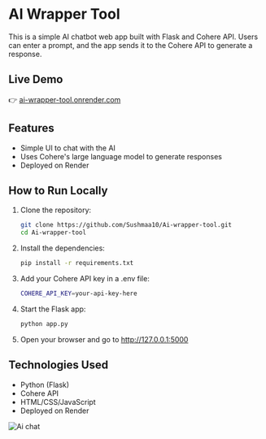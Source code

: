 # AI Wrapper Tool

This is a simple AI chatbot web app built with Flask and Cohere API. Users can enter a prompt, and the app sends it to the Cohere API to generate a response.

## Live Demo

👉 [ai-wrapper-tool.onrender.com](https://ai-wrapper-tool.onrender.com)

## Features

- Simple UI to chat with the AI
- Uses Cohere's large language model to generate responses
- Deployed on Render

## How to Run Locally

1. Clone the repository:

   ```bash
   git clone https://github.com/Sushmaa10/Ai-wrapper-tool.git
   cd Ai-wrapper-tool

2. Install the dependencies:

   ```bash
   pip install -r requirements.txt

4. Add your Cohere API key in a .env file:

   ```bash
   COHERE_API_KEY=your-api-key-here

6. Start the Flask app:

   ```bash
   python app.py

8. Open your browser and go to http://127.0.0.1:5000

## Technologies Used

- Python (Flask)
- Cohere API
- HTML/CSS/JavaScript
- Deployed on Render


![Ai chat](https://github.com/user-attachments/assets/3cf68db8-5c25-48ff-b8ff-ccc3a3fa660b)

